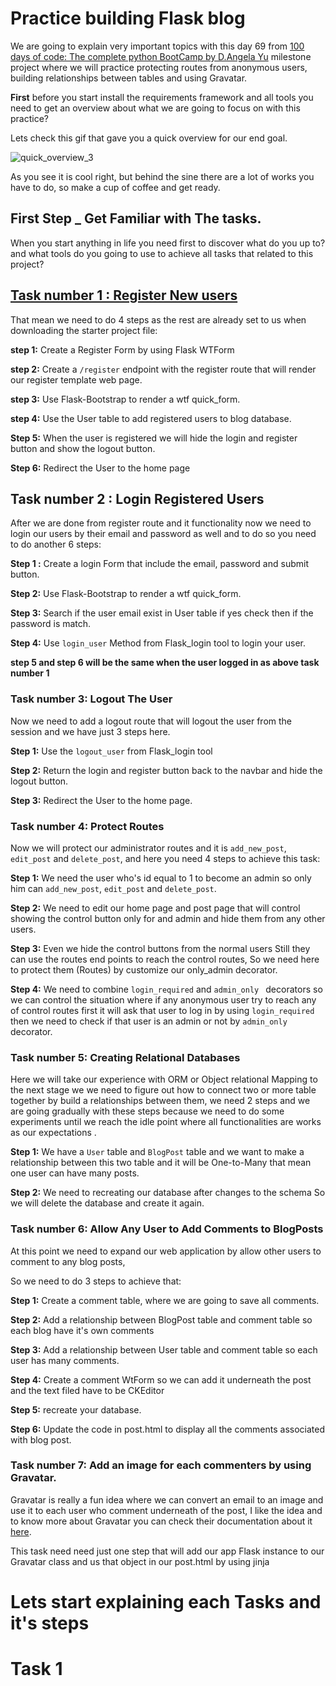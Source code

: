 # Practice building Flask blog
We are going to explain very important topics with this day 69 from [100 days of code: The complete python BootCamp by D.Angela Yu](https://www.udemy.com/course/100-days-of-code/) milestone project where we will practice protecting routes from anonymous users, building relationships between tables and using Gravatar.

**First** before you start install the requirements framework and all tools you need to get an overview about what we are going to focus on with this practice?

Lets check this gif that gave you a quick overview for our end goal.

![quick_overview_3](https://user-images.githubusercontent.com/57592040/169954833-0e4eec7e-12e9-42d7-b3ec-7db7a9cfba20.gif)


As you see it is cool right, but behind the sine there are a lot of works you have to do, so make a cup of coffee and get ready.

## **First Step** _ Get Familiar with The tasks.

When you start anything in life you need first to discover what do you up to? and what tools do you going to use to achieve all tasks that related to this project?

## [Task number 1 : Register New users](#task-1)

That mean we need to do 4 steps as the rest are already set to us when downloading the starter project file:

**step 1:** Create a Register Form by using Flask WTForm 

**step 2:** Create a `/register` endpoint with the register route that will render our register template web page.

**step 3:** Use Flask-Bootstrap to render a wtf quick_form.

**step 4:** Use the User table to add registered users to blog database.

**Step 5:** When the user is registered we will hide the login and register button and show the logout button.

**Step 6:** Redirect the User to the home page

## Task number 2 : Login Registered Users

After we are done from register route and it functionality now we need to login our users by their email and password as well and to do so you need to do another 6 steps:

**Step 1 :** Create a login Form that include the email, password and submit button.

**Step 2:** Use Flask-Bootstrap to render a wtf quick_form.

**Step 3:** Search if the user email exist in User table if yes check then if the password is match.

**Step 4:** Use `login_user` Method from Flask_login tool to login your user.

**step 5 and step 6 will be the same when the user logged in as above task number 1**

### Task number 3: Logout The User

Now we need to add a logout route that will logout the user from the session and we have just 3 steps here.

**Step 1:** Use the `logout_user` from Flask_login tool 

**Step 2:** Return the login and register button back to the navbar and hide the logout button.

**Step 3:** Redirect the User to the home page.

### Task number 4: Protect Routes

Now we will protect our administrator routes and it is `add_new_post`, `edit_post` and `delete_post`, and here you need 4 steps to achieve this task:

**Step 1:** We need the user who's id equal to 1 to become an admin so only him can `add_new_post`, `edit_post` and `delete_post`.

**Step 2:** We need to edit our home page and post page that will control showing the control button only for and admin and hide them from any other users.

**Step 3:** Even we hide the control buttons from the normal users Still they can use the routes end points to reach the control routes, So we need here to protect them (Routes) by customize our only_admin decorator.

**Step 4:** We need to combine `login_required` and `admin_only ` decorators so we can control the situation where if any anonymous user try to reach any of control routes first it will ask that user to log in by using `login_required` then we need to check if that user is an admin or not by `admin_only` decorator. 

### Task number 5: Creating Relational Databases

Here we will take our experience with ORM or Object relational Mapping to the next stage we we need to figure out how to connect two or more table together by build a relationships between them, we need 2 steps and we are going gradually with these steps because we need to do some experiments until we reach the idle point where all functionalities are works as our expectations .

**Step 1:** We have a `User` table and `BlogPost` table and we want to make a relationship between this two table and it will be One-to-Many that mean one user can have many posts.

**Step 2:** We need to recreating our database after changes to the schema So we will delete the database and create it again.

### Task number 6: Allow Any User to Add Comments to BlogPosts

At this point we need to expand our web application by allow other users to comment to any blog posts, 

So we need to do 3 steps to achieve that:

**Step 1:** Create a comment table, where we are going to save all comments.

**Step 2:** Add a relationship between BlogPost table and comment table so each blog have it's own comments

**Step 3:** Add a relationship between User table and comment table so each user has many comments.

**Step 4:** Create a comment WtForm so we can add it underneath the post and the text filed have to be CKEditor

**Step 5:** recreate your database.

**Step 6:** Update the code in post.html to display all the comments associated with blog post.

### Task number 7: Add an image for each commenters by using Gravatar.

Gravatar is really a fun idea where we can convert an email to an image and use it to each user who comment underneath of the post, I like the idea and to know more about Gravatar you can check their documentation about it [here](https://pythonhosted.org/Flask-Gravatar/).

This task need need just one step that will add our app Flask instance to our Gravatar class and us that object in our post.html by using jinja

# Lets start explaining each Tasks and it's steps 
# Task 1
